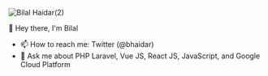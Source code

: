 ![Bilal Haidar(2)](https://user-images.githubusercontent.com/1163421/155201342-79652378-5819-422d-abda-e0bf66e2344b.jpg)

👋 Hey there, I'm Bilal

- 📫 How to reach me: Twitter (@bhaidar)
- 💬 Ask me about PHP Laravel, Vue JS, React JS, JavaScript, and Google Cloud Platform





<!--
**bhaidar/bhaidar** is a ✨ _special_ ✨ repository because its `README.md` (this file) appears on your GitHub profile.

Here are some ideas to get you started:

- 🔭 I’m currently working on ...
- 🌱 I’m currently learning ...
- 👯 I’m looking to collaborate on ...
- 🤔 I’m looking for help with ...
- 💬 Ask me about ...
- 📫 How to reach me: ...
- 😄 Pronouns: ...
- ⚡ Fun fact: ...
-->

